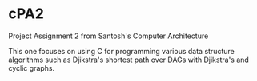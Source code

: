 # cPA2

Project Assignment 2 from Santosh's Computer Architecture

This one focuses on using C for programming various data structure algorithms such as Djikstra's shortest path over DAGs with Djikstra's and cyclic graphs.
